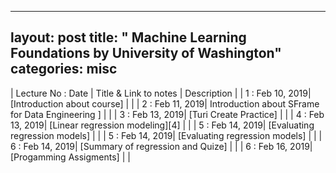 
---
layout: post
title: " Machine Learning Foundations by University of  Washington"
categories: misc
---



| Lecture No : Date | Title & Link to notes | Description |
| 1 : Feb 10, 2019| [Introduction about course] |                |
| 2 : Feb 11, 2019| Introduction about SFrame for Data Engineering ] |                |
| 3 : Feb 13, 2019| [Turi Create Practice] |                | 
| 4 : Feb 13, 2019| [Linear regression modeling][4] |                | 
| 5 : Feb 14, 2019| [Evaluating regression models]  |                |
| 5 : Feb 14, 2019| [Evaluating regression models]  |                |
| 6 : Feb 14, 2019| [Summary of regression and Quize]  |                |
| 6 : Feb 16, 2019| [Progamming Assigments]  |                |


